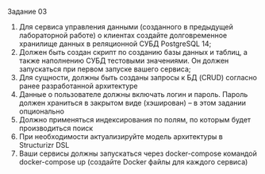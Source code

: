 Задание 03 
1. Для сервиса управления данными (созданного в предыдущей лабораторной работе) о клиентах создайте долговременное хранилище данных в реляционной СУБД PostgreSQL 14; 
2. Должен быть создан скрипт по созданию базы данных и таблиц, а также наполнению СУБД тестовыми значениями. Он должен запускаться при первом запуске вашего сервиса; 
3. Для сущности, должны быть созданы запросы к БД (CRUD) согласно ранее разработанной архитектуре 
4. Данные о пользователе должны включать логин и пароль. Пароль должен храниться в закрытом виде (хэширован) – в этом задании опционально 
5. Должно применяться индексирования по полям, по которым будет производиться поиск 
6. При необходимости актуализируйте модель архитектуры в Structurizr DSL 
7. Ваши сервисы должны запускаться через docker-compose командой docker-compose up (создайте Docker файлы для каждого сервиса)